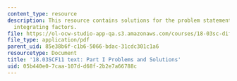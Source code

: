 ```yaml
---
content_type: resource
description: This resource contains solutions for the problem statements related to
  integrating factors.
file: https://ol-ocw-studio-app-qa.s3.amazonaws.com/courses/18-03sc-differential-equations-fall-2011/05b440e07caa107dd68f2b2e7a66788c_MIT18_03SCF11_ps1_s4_5s.pdf
file_type: application/pdf
parent_uid: 85e38b6f-c1b6-5066-bdac-31cdc301c1a6
resourcetype: Document
title: '18.03SCF11 text: Part I Problems and Solutions'
uid: 05b440e0-7caa-107d-d68f-2b2e7a66788c
---
```


